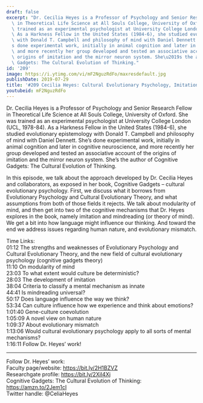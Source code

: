 ```yaml
---
draft: false
excerpt: "Dr. Cecilia Heyes is a Professor of Psychology and Senior Research Fellow\
  \ in Theoretical Life Science at All Souls College, University of Oxford. She was\
  \ trained as an experimental psychologist at University College London (UCL, 1978-84).\
  \ As a Harkness Fellow in the United States (1984-6), she studied evolutionary epistemology\
  \ with Donald T. Campbell and philosophy of mind with Daniel Dennett. She\u2019\
  s done experimental work, initially in animal cognition and later in cognitive neuroscience,\
  \ and more recently her group developed and tested an associative account of the\
  \ origins of imitation and the mirror neuron system. She\u2019s the author of Cognitive\
  \ Gadgets: The Cultural Evolution of Thinking."
id: '209'
image: https://i.ytimg.com/vi/mF2NguzRdFo/maxresdefault.jpg
publishDate: 2019-07-29
title: '#209 Cecilia Heyes: Cultural Evolutionary Psychology, Imitation, And Mindreading'
youtubeid: mF2NguzRdFo
---
```

<div class="timelinks">

Dr. Cecilia Heyes is a Professor of Psychology and Senior Research Fellow in Theoretical Life Science at All Souls College, University of Oxford. She was trained as an experimental psychologist at University College London (UCL, 1978-84). As a Harkness Fellow in the United States (1984-6), she studied evolutionary epistemology with Donald T. Campbell and philosophy of mind with Daniel Dennett. She’s done experimental work, initially in animal cognition and later in cognitive neuroscience, and more recently her group developed and tested an associative account of the origins of imitation and the mirror neuron system. She’s the author of Cognitive Gadgets: The Cultural Evolution of Thinking.

In this episode, we talk about the approach developed by Dr. Cecilia Heyes and collaborators, as exposed in her book, Cognitive Gadgets – cultural evolutionary psychology. First, we discuss what it borrows from Evolutionary Psychology and Cultural Evolutionary Theory, and what assumptions from both of those fields it rejects. We talk about modularity of mind, and then get into two of the cognitive mechanisms that Dr. Heyes explores in the book, namely imitation and mindreading (or theory of mind). We get a bit into how language might influence our thinking. And toward the end we address issues regarding human nature, and evolutionary mismatch.

Time Links:  
<time>01:12</time> The strengths and weaknesses of Evolutionary Psychology and Cultural Evolutionary Theory, and the new field of cultural evolutionary psychology (cognitive gadgets theory)  
<time>11:10</time> On modularity of mind  
<time>23:03</time> To what extent would culture be deterministic?                                   
<time>28:03</time> The development of imitation  
<time>38:04</time> Criteria to classify a mental mechanism as innate  
<time>44:41</time> Is mindreading universal?  
<time>50:17</time> Does language influence the way we think?  
<time>53:34</time> Can culture influence how we experience and think about emotions?  
<time>1:01:40</time> Gene-culture coevolution  
<time>1:05:09</time> A novel view on human nature  
<time>1:09:37</time> About evolutionary mismatch  
<time>1:13:06</time> Would cultural evolutionary psychology apply to all sorts of mental mechanisms?  
<time>1:16:11</time> Follow Dr. Heyes’ work!

---

Follow Dr. Heyes’ work:  
Faculty page/website: https://bit.ly/2H1BZVZ  
Researchgate profile: https://bit.ly/2XiI4Xj  
Cognitive Gadgets: The Cultural Evolution of Thinking: https://amzn.to/2Jem1cI  
Twitter handle: @CeliaHeyes
</div>

